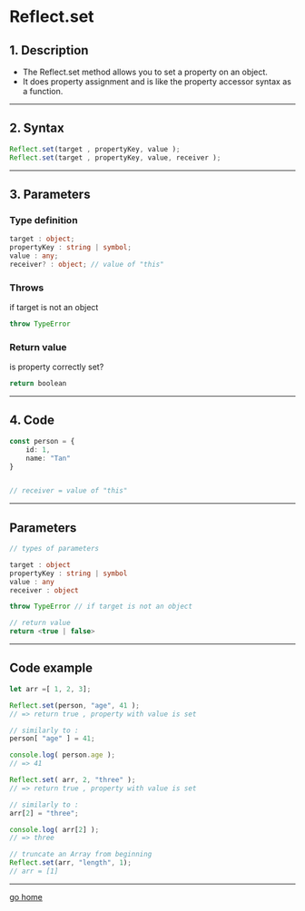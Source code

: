 # Reflect.set

## 1. Description

- The Reflect.set method allows you to set a property on an object.  
- It does property assignment and is like the property accessor syntax as a function.
  
---

## 2. Syntax

```ts
Reflect.set(target , propertyKey, value );
Reflect.set(target , propertyKey, value, receiver );
```

---

## 3. Parameters

### Type definition

```ts
target : object;
propertyKey : string | symbol;
value : any;
receiver? : object; // value of "this"
```

### Throws

if target is not an object

```ts
throw TypeError 
```

### Return value

is property correctly set?

```ts
return boolean
```

---

## 4. Code

```ts
const person = {
    id: 1,
    name: "Tan"
}


// receiver = value of "this"
```

---

## Parameters

```ts
// types of parameters

target : object
propertyKey : string | symbol
value : any
receiver : object

throw TypeError // if target is not an object

// return value
return <true | false>
```

---

## Code example

```ts
let arr =[ 1, 2, 3];

Reflect.set(person, "age", 41 );
// => return true , property with value is set

// similarly to : 
person[ "age" ] = 41;

console.log( person.age );
// => 41

Reflect.set( arr, 2, "three" );
// => return true , property with value is set

// similarly to :
arr[2] = "three";

console.log( arr[2] );
// => three

// truncate an Array from beginning
Reflect.set(arr, "length", 1);
// arr = [1]

```

---

[go home](../Reflect.md)
